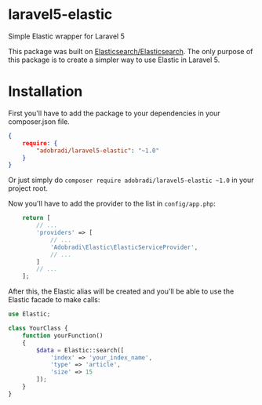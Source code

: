 # laravel5-elastic
Simple Elastic wrapper for Laravel 5

This package was built on [Elasticsearch/Elasticsearch](https://packagist.org/packages/elasticsearch/elasticsearch). The only purpose of this package is to create a simpler way to use Elastic in Laravel 5.

# Installation

First you'll have to add the package to your dependencies in your composer.json file.

``` json
{
    require: {
        "adobradi/laravel5-elastic": "~1.0"
    }
}
```

Or just simply do `composer require adobradi/laravel5-elastic ~1.0` in your project root.

Now you'll have to add the provider to the list in `config/app.php`:

``` php
    return [
        // ...
        'providers' => [
            // ...
            'Adobradi\Elastic\ElasticServiceProvider',
            // ...
        ]
        // ...
    ];
```

After this, the Elastic alias will be created and you'll be able to use the Elastic facade to make calls:

``` php
use Elastic;

class YourClass {
    function yourFunction()
    {
        $data = Elastic::search([
            'index' => 'your_index_name',
            'type' => 'article',
            'size' => 15
        ]);
    }
}
```